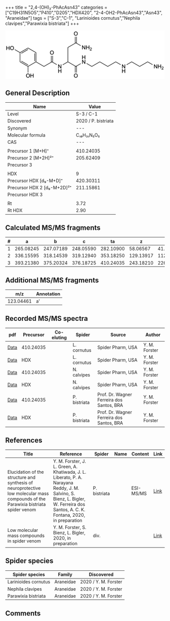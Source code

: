 +++
title = "2,4-(OH)₂-PhAcAsn43"
categories = ["C19H31N5O5","P410","D205","HDX420",
"2-4-OH2-PhAcAsn43","Asn43",
"Araneidae"]
tags = ["S-3","C-1",
"Larinioides cornutus","Nephila clavipes","Parawixia bistriata"]
+++

![](/img/2-4-OH2-PhAcAsn43.png)

## General Description

| Name                       | Value              |
|----------------------------|--------------------|
| Level                      | S-3 / C-1          |
| Discovered                 | 2020 / P. bistriata |
| Synonym                    | ---                |
| Molecular formula          | C₁₉H₃₁N₅O₅                   |
| CAS                        | ---                |
|                            |                    |
| Precursor 1 [M+H]⁺         | 410.24035                   |
| Precursor 2 [M+2H]²⁺       | 205.62409                   |
| Precursor 3                |                    |
|                            |                    |
| HDX                        | 9                  |
| Precursor HDX   [d₉-M+D]⁺   | 420.30311                   |
| Precursor HDX 2 [d₉-M+2D]²⁺ | 211.15861                   |
| Precursor HDX 3            |                    |
|                            |                    |
| Rt                         | 3.72                   |
| Rt HDX                     | 2.90                   |

## Calculated MS/MS fragments

| # | a         | b         | c         | ta        | z         | y         | tz        |
|---|-----------|-----------|-----------|-----------|-----------|-----------|-----------|
| 1 | 265.08245 | 247.07189 | 248.05590 | 282.10900 | 58.06567 | 41.03912 | 75.09222 |
| 2 | 336.15595 | 318.14539 | 319.12940 | 353.18250 | 129.13917 | 112.11262 | 146.16572 |
| 3 | 393.21380 | 375.20324 | 376.18725 | 410.24035 | 243.18210 | 226.15555 | 260.20865 |

## Additional MS/MS fragments

| m/z       | Annotation |
|-----------|------------|
| 123.04461 | a'         |

## Recorded MS/MS spectra

| pdf                                             | Precursor | Co-eluting | Spider      | Source                       | Author        |
|-------------------------------------------------|-----------|------------|-------------|------------------------------|---------------|
| [Data](/pdf/L-cornutus/410_2-4-OH2-PhAcAsn43_Lc.pdf) | 410.24035 |           | L. cornutus | Spider Pharm, USA | Y. M. Forster |
| [Data](/pdf/L-cornutus/410_2-4-OH2-PhAcAsn43_Lc_HDX.pdf) | HDX |           | L. cornutus | Spider Pharm, USA | Y. M. Forster |
| [Data](/pdf/N-clavipes/410_2-4-OH2-PhAcAsn43_Nc.pdf) | 410.24035  |           | N. calvipes | Spider Pharm, USA | Y. M. Forster |
| [Data](/pdf/N-clavipes/410_2-4-OH2-PhAcAsn43_Nc_HDX.pdf) | HDX  |           | N. calvipes | Spider Pharm, USA | Y. M. Forster |
| [Data](/pdf/P-bistriata/410_2-4-OH2-PhAcAsn43_Pb.pdf) | 410.24035 |           | P. bistriata | Prof. Dr. Wagner Ferreira dos Santos, BRA | Y. M. Forster |
| [Data](/pdf/P-bistriata/410_2-4-OH2-PhAcAsn43_Pb_HDX.pdf) | HDX |           | P. bistriata | Prof. Dr. Wagner Ferreira dos Santos, BRA | Y. M. Forster |


## References

| Title | Reference | Spider | Name | Content | Link |
|-------|-----------|--------|------|---------|------|
| Elucidation of the structure and synthesis of neuroprotective low molecular mass compounds of the Parawixia bistriata spider venom      | Y. M. Forster, J. L. Green, A. Khatiwada, J. L. Liberato, P. A. Narayana Reddy, J. M. Salvino, S. Bienz, L. Bigler, W. Ferreira dos Santos, A. C. K. Fontana, 2020, in preparation          | P. bistriata       |      | ESI-MS/MS        | [Link](unknown)     |
| Low molecular mass compounds in spider venom      | Y. M. Forster, S. Bienz, L. Bigler, 2020, in preparation          | div.       |   |   | [Link](unknown) |

## Spider species

| Spider species     | Family     | Discovered           |
|--------------------|------------|----------------------|
| Larinioides cornutus | Araneidae | 2020 / Y. M. Forster |
| Nephila clavipes | Araneidae | 2020 / Y. M. Forster |
| Parawixia bistriata | Araneidae | 2020 / Y. M. Forster |


## Comments